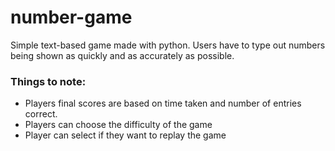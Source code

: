 # number-game

Simple text-based game made with python. Users have to type out numbers being shown as quickly and as accurately as possible.

### Things to note:
- Players final scores are based on time taken and number of entries correct.
- Players can choose the difficulty of the game
- Player can select if they want to replay the game
